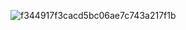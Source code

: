 ![f344917f3cacd5bc06ae7c743a217f1b](C:\Users\Administrator\Desktop\f344917f3cacd5bc06ae7c743a217f1b.png)